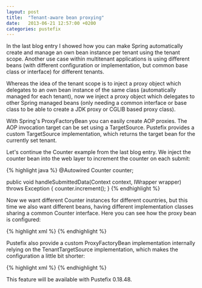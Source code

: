 ```yaml
---
layout: post
title:  "Tenant-aware bean proxying"
date:   2013-06-21 12:57:00 +0200
categories: pustefix
---
```

In the last blog entry I showed how you can make Spring automatically create and manage an own bean instance per tenant using the tenant scope. Another use case within multitenant applications is using different beans (with different configuration or implementation, but common base class or interface) for different tenants.


Whereas the idea of the tenant scope is to inject a proxy object which delegates to an own bean instance of the same class (automatically managed for each tenant), now we inject a proxy object which delegates to other Spring managed beans (only needing a common interface or base class to be able to create a JDK proxy or CGLIB based proxy class).

With Spring's ProxyFactoryBean you can easily create AOP proxies. The AOP invocation target can be set using a TargetSource. Pustefix provides a custom TargetSource implementation, which returns the target bean for the currently set tenant.

Let's continue the Counter example from the last blog entry. We inject the counter bean into the web layer to increment the counter on each submit:

{% highlight java %}
  @Autowired Counter counter;

  public void handleSubmittedData(Context context, IWrapper wrapper) throws Exception {
    counter.increment();
  }
{% endhighlight %}

Now we want different Counter instances for different countries, but this time we also want different beans, having different implementation classes sharing a common Counter interface. Here you can see how the proxy bean is configured:

{% highlight xml %}
  <bean name="counter" class="org.springframework.aop.framework.ProxyFactoryBean">
    <property name="targetSource">
      <bean class="org.pustefixframework.container.spring.beans.TenantTargetSource">
        <property name="targets">
          <map>
            <entry key="DE">
              <bean class="mypackage.CounterImpl"/>
            </entry>
            <entry key="US">
              <bean class="mypackage.OtherCounterImpl"/>
            </entry>
          </map>
        </property>
      </bean>
    </property>
  </bean>
{% endhighlight %}

Pustefix also provide a custom ProxyFactoryBean implementation internally relying on the TenantTargetSource implementation, which makes the configuration a little bit shorter:

{% highlight xml %}
  <bean name="counter" class="org.pustefixframework.container.spring.beans.TenantProxyFactoryBean">
    <property name="targets">
      <map>
        <entry key="DE">
          <bean class="mypackage.CounterImpl"/>
        </entry>
        <entry key="US">
          <bean class="mypackage.OtherCounterImpl"/>
        </entry>
      </map>
    </property>
  </bean>
{% endhighlight %}

This feature will be available with Pustefix 0.18.48. 

